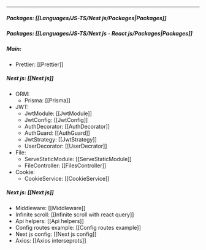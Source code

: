 
___
##### Packages: [[Languages/JS-TS/Nest js/Packages|Packages]]
##### Packages: [[Languages/JS-TS/Next js - React js/Packages|Packages]]

##### Main:
- Prettier: [[Prettier]]

##### Nest js: [[Nest js]]
- ORM:
	- Prisma: [[Prisma]]
- JWT:
	- JwtModule: [[JwtModule]]
	- JwtConfig: [[JwtConfig]]
	- AuthDecorator: [[AuthDecorator]]
	- AuthGuard: [[AuthGuard]]
	- JwtStrategy: [[JwtStrategy]]
	- UserDecorator: [[UserDecrator]]
- File:
	- ServeStaticModule: [[ServeStaticModule]]
	- FileController: [[FilesController]]
- Cookie:
	- CookieService: [[CookieService]]

##### Next js: [[Next js]]
- Middleware: [[Middleware]]
- Infinite scroll: [[Infinite scroll with react query]]
- Api helpers: [[Api helpers]]
- Config routes example: [[Config routes example]]
- Next js config: [[Next js config]]
- Axios: [[Axios interseprots]]